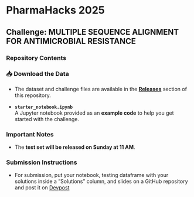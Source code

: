 # PharmaHacks 2025  
## Challenge: MULTIPLE SEQUENCE ALIGNMENT FOR ANTIMICROBIAL RESISTANCE

### Repository Contents  

### 📥 Download the Data  
- The dataset and challenge files are available in the **[Releases](../../releases)** section of this repository.

- **`starter_notebook.ipynb`**  
  A Jupyter notebook provided as an **example code** to help you get started with the challenge.  

### Important Notes  

- The **test set will be released on Sunday at 11 AM**.  

### Submission Instructions  

- For submission, put your notebook, testing dataframe with your solutions inside a ”Solutions” column, and slides on a GitHub repository and post it on [Devpost](https://pharmahacks-2025.devpost.com/?ref_feature=challenge&ref_medium=discover&_gl=1*oayv4s*_gcl_au*MTE2NjM0NTYwLjE3MzcyMTQ1NjI.*_ga*MTc5OTkxOTUxNS4xNzM3MjE0NTYy*_ga_0YHJK3Y10M*MTc0MTk5MjU5Ni4yOS4xLjE3NDE5OTUxNjAuMC4wLjA)

